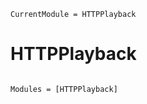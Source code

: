 ```@meta
CurrentModule = HTTPPlayback
```

# HTTPPlayback

```@index
```

```@autodocs
Modules = [HTTPPlayback]
```
